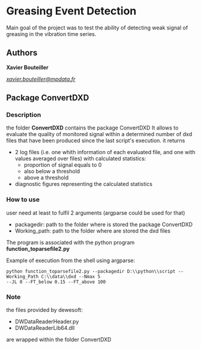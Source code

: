 # Greasing Event Detection

Main goal of the project was to test the ability of detecting weak signal of greasing in the vibration time series.

## Authors

**Xavier Bouteiller**

*xavier.bouteiller@mpdata.fr* 

##  Package ConvertDXD

### Description
the folder **ConvertDXD** contains the package ConvertDXD
It allows to evaluate the quality of monitored signal within a determined number of dxd files that have been produced since the last script's execution.
it returns 
- 2 log files (i.e. one whith information of each evaluated file, and one with values averaged over files) with calculated statistics: 
	- proportion of signal equals to 0 
	- also below a threshold 
	- above a threshold
- diagnostic figures representing the calculated statistics

### How to use
user need at least to fulfil 2 arguments (argparse could be used for that)
- packagedir: path to the folder where is stored the package ConvertDXD
- Working_path: path to the folder where are stored the dxd files

The program is associated with the python program **function_toparsefile2.py**

Example of execution from the shell using argparse:
``` 
python function_toparsefile2.py --packagedir D:\\python\\script --Working_Path C:\\data\\dxd --Nmax 5 
--JL 0 --FT_below 0.15 --FT_above 100
```

### Note
the files provided by dewesoft:
- DWDataReaderHeader.py
- DWDataReaderLib64.dll

are wrapped within the folder ConvertDXD


